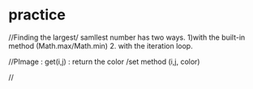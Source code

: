 # practice

//Finding the largest/ samllest number has two ways. 1)with the built-in method (Math.max/Math.min) 2. with the iteration loop. 

//PImage : get(i,j) : return the color /set method (i,j, color) 

//
